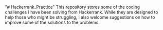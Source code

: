 "# Hackerrank_Practice" 
This repository stores some of the coding challenges I have been solving from Hackerrank. While they are designed to help those who might be struggling, I also welcome suggestions on how to improve some of the solutions to the problems.
